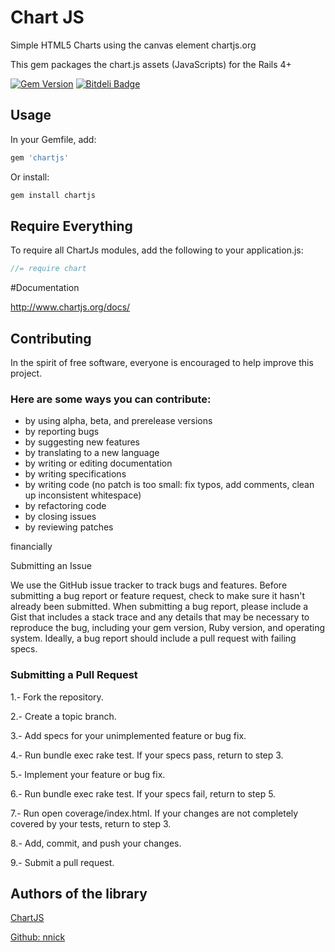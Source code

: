 # Chart JS

Simple HTML5 Charts using the canvas element chartjs.org

This gem packages the chart.js assets (JavaScripts) for the Rails 4+ 


[![Gem Version](https://badge.fury.io/rb/chartjs.png)](http://badge.fury.io/rb/chartjs)
[![Bitdeli Badge](https://d2weczhvl823v0.cloudfront.net/vicmaster/chartjs-rails/trend.png)](https://bitdeli.com/free "Bitdeli Badge")

## Usage

In your Gemfile, add:

```ruby
gem 'chartjs'
```

Or install:

```ruby
gem install chartjs
```

## Require Everything

To require all ChartJs modules, add the following to your application.js:

```javascript
//= require chart
```

#Documentation

http://www.chartjs.org/docs/

## Contributing

In the spirit of free software, everyone is encouraged to help improve this project.

### Here are some ways you can contribute:

* by using alpha, beta, and prerelease versions
* by reporting bugs
* by suggesting new features
* by translating to a new language
* by writing or editing documentation
* by writing specifications
* by writing code (no patch is too small: fix typos, add comments, clean up inconsistent whitespace)
* by refactoring code
* by closing issues
* by reviewing patches

financially

Submitting an Issue

We use the GitHub issue tracker to track bugs and features. Before submitting a bug report or feature request, check to make sure it hasn't already been submitted. When submitting a bug report, please include a Gist that includes a stack trace and any details that may be necessary to reproduce the bug, including your gem version, Ruby version, and operating system. Ideally, a bug report should include a pull request with failing specs.

### Submitting a Pull Request

1.- Fork the repository.

2.- Create a topic branch.

3.- Add specs for your unimplemented feature or bug fix.

4.- Run bundle exec rake test. If your specs pass, return to step 3.

5.- Implement your feature or bug fix.

6.- Run bundle exec rake test. If your specs fail, return to step 5.

7.- Run open coverage/index.html. If your changes are not completely covered by your tests, return to step 3.

8.- Add, commit, and push your changes.

9.- Submit a pull request.


## Authors of the library

[ChartJS](http://www.chartjs.org/)

[Github: nnick](https://github.com/nnnick/Chart.js)
